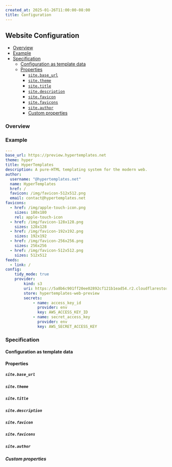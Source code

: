 ```yaml
---
created_at: 2025-01-26T11:00:00-08:00
title: Configuration
---
```


## Website Configuration

* [Overview](#overview)
* [Example](#example)
* [Specification](#specification)
  * [Configuration as template data](#configuration-as-template-data)
  * [Properties](#properties)
    * [`site.base_url`](#sitebase_url)
    * [`site.theme`](#sitetheme)
    * [`site.title`](#sitetitle)
    * [`site.description`](#sitedescription)
    * [`site.favicon`](#sitefavicon)
    * [`site.favicons`](#sitefavicons)
    * [`site.author`](#siteauthor)
    * [Custom properties](#custom-properties)

### Overview

### Example

<code-snippet ht-element filename='site.yaml (example)'>

```yaml
---
base_url: https://preview.hypertemplates.net
theme: hyper
title: HyperTemplates
description: A pure-HTML templating system for the modern web.
author:
  username: "@hypertemplates.net"
  name: HyperTemplates
  href: /
  favicon: /img/favicon-512x512.png
  email: contact@hypertemplates.net
favicons:
  - href: /img/apple-touch-icon.png
    sizes: 180x180
    rel: apple-touch-icon
  - href: /img/favicon-128x128.png
    sizes: 128x128
  - href: /img/favicon-192x192.png
    sizes: 192x192
  - href: /img/favicon-256x256.png
    sizes: 256x256
  - href: /img/favicon-512x512.png
    sizes: 512x512
feeds:
  - link: /
config:
    tidy_mode: true
    provider:
        kind: s3
        uri: https://5a8b6c901ff20ee02892cf121b1ead54.r2.cloudflarestorage.com
        store: hypertemplates-web-preview
        secrets:
            - name: access_key_id
              provider: env
              key: AWS_ACCESS_KEY_ID
            - name: secret_access_key
              provider: env
              key: AWS_SECRET_ACCESS_KEY
```

</code-snippet>

### Specification

#### Configuration as template data

#### Properties

##### `site.base_url`

##### `site.theme`

##### `site.title`

##### `site.description`

##### `site.favicon`

##### `site.favicons`

##### `site.author`

##### Custom properties

<!-- Links -->
